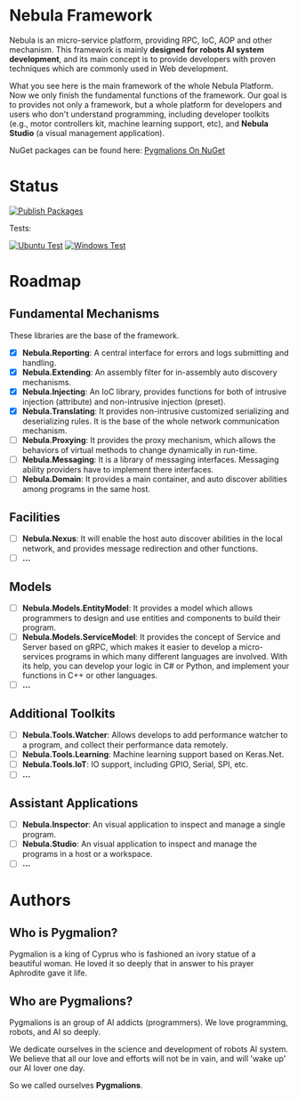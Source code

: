 # Nebula Framework

Nebula is an micro-service platform, providing RPC, IoC, AOP and other mechanism.
This framework is mainly **designed for robots AI system development**,
and its main concept is to provide developers with proven techniques which are commonly used in Web development.

What you see here is the main framework of the whole Nebula Platform. 
Now we only finish the fundamental functions of the framework.
Our goal is to provides not only a framework, but a whole platform for developers and users who don't understand programming,
including developer toolkits (e.g., motor controllers kit, machine learning support, etc), 
and **Nebula Studio** (a visual management application). 

NuGet packages can be found here:
[Pygmalions On NuGet](https://www.nuget.org/profiles/Pygmalions)

# Status

[![Publish Packages](https://github.com/NebulaCommittee/Nebula.Framework/actions/workflows/publish_packages.yml/badge.svg?branch=main&event=push)](https://github.com/NebulaCommittee/Nebula.Framework/actions/workflows/publish_packages.yml)

Tests:

[![Ubuntu Test](https://github.com/NebulaCommittee/Nebula.Framework/actions/workflows/ubuntu_test.yml/badge.svg?branch=main&event=push)](https://github.com/NebulaCommittee/Nebula.Framework/actions/workflows/ubuntu_test.yml)
[![Windows Test](https://github.com/NebulaCommittee/Nebula.Framework/actions/workflows/windows_test.yml/badge.svg?branch=main&event=push)](https://github.com/NebulaCommittee/Nebula.Framework/actions/workflows/windows_test.yml)

# Roadmap

## Fundamental Mechanisms

These libraries are the base of the framework.

- [x] **Nebula.Reporting**: A central interface for errors and logs submitting and handling.
- [x] **Nebula.Extending**: An assembly filter for in-assembly auto discovery mechanisms.
- [x] **Nebula.Injecting**: An IoC library, provides functions for both of intrusive injection (attribute) and non-intrusive injection (preset).
- [x] **Nebula.Translating**: It provides non-intrusive customized serializing and deserializing rules. 
It is the base of the whole network communication mechanism.
- [ ] **Nebula.Proxying**: It provides the proxy mechanism, which allows the behaviors of virtual methods to change dynamically in run-time.
- [ ] **Nebula.Messaging**: It is a library of messaging interfaces. Messaging ability providers have to implement there interfaces.
- [ ] **Nebula.Domain**: It provides a main container, and auto discover abilities among programs in the same host.

## Facilities

- [ ] **Nebula.Nexus**: It will enable the host auto discover abilities in the local network, and provides message redirection and other functions.
- [ ] **...**

## Models

- [ ] **Nebula.Models.EntityModel**: It provides a model which allows programmers to design and use entities and components to build their program.
- [ ] **Nebula.Models.ServiceModel**: It provides the concept of Service and Server based on gRPC, 
which makes it easier to develop a micro-services programs in which many different languages are involved. 
With its help, you can develop your logic in C# or Python, and implement your functions in C++ or other languages.
- [ ] **...**

## Additional Toolkits

- [ ] **Nebula.Tools.Watcher**: Allows develops to add performance watcher to a program, and collect their performance data remotely.
- [ ] **Nebula.Tools.Learning**: Machine learning support based on Keras.Net.
- [ ] **Nebula.Tools.IoT**: IO support, including GPIO, Serial, SPI, etc.
- [ ] **...**

## Assistant Applications

- [ ] **Nebula.Inspector**: An visual application to inspect and manage a single program.
- [ ] **Nebula.Studio**: An visual application to inspect and manage the programs in a host or a workspace.
- [ ] **...**

# Authors

## Who is Pygmalion?

Pygmalion is a king of Cyprus who is fashioned an ivory statue of a beautiful woman.
He loved it so deeply that in answer to his prayer Aphrodite gave it life.

## Who are Pygmalions?

Pygmalions is an group of AI addicts (programmers). 
We love programming, robots, and AI so deeply.

We dedicate ourselves in the science and development of robots AI system.
We believe that all our love and efforts will not be in vain,
and will 'wake up' our AI lover one day.

So we called ourselves **Pygmalions**.